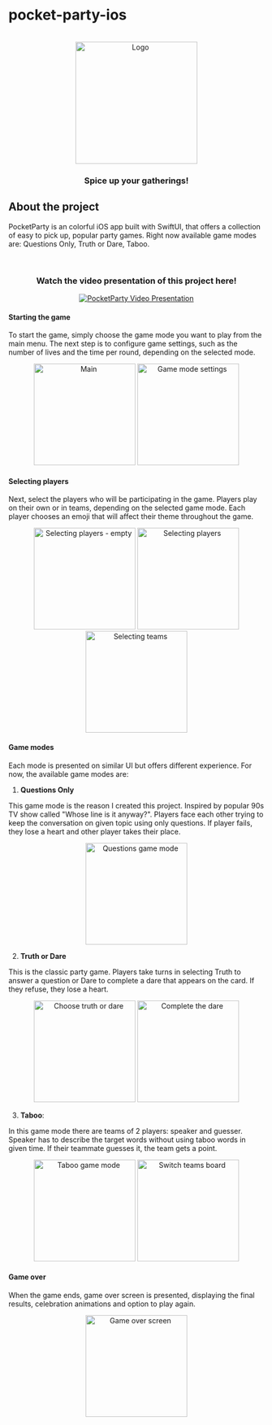 # pocket-party-ios

<br />
<div align="center">
  <a href="https://github.com/kmekarski/pocket-party-ios">
<img src="https://github.com/kmekarski/pocket-party-ios/assets/72306134/e83e933a-8ea5-425c-9405-b21d8fa288c9)" alt="Logo" width="240" height="240">
  </a>
  <h3 align="center">Spice up your gatherings!</h3>
</div>

## About the project
PocketParty is an colorful iOS app built with SwiftUI, that offers a collection of easy to pick up, popular party games. 
Right now available game modes are: Questions Only, Truth or Dare, Taboo.

<br />
<div align="center">
  <h3>Watch the video presentation of this project here!</h3>
  <a href="https://youtu.be/tqvJLzGAi2Y">
    <img src="https://img.youtube.com/vi/tqvJLzGAi2Y/0.jpg" alt="PocketParty Video Presentation">
  </a>
</div>

#### Starting the game
To start the game, simply choose the game mode you want to play from the main menu. The next step is to configure game settings, such as the number of lives and the time per round, depending on the selected mode.

<div align="center">
  <img width="200" alt=Main menu" src="https://github.com/kmekarski/pocket-party-ios/assets/72306134/0424b661-6126-466a-b281-72fc3f24fb4f">
  <img width="200" alt="Game mode settings" src="https://github.com/kmekarski/pocket-party-ios/assets/72306134/23d20b36-429a-4e4f-a670-ecd00a911797">
</div>

#### Selecting players
Next, select the players who will be participating in the game. Players play on their own or in teams, depending on the selected game mode. Each player chooses an emoji that will affect their theme throughout the game.

<div align="center">
  <img width="200" alt="Selecting players - empty" src="https://github.com/kmekarski/pocket-party-ios/assets/72306134/08ee761e-16f1-44dc-ad41-ae15b23e0b11">
  <img width="200" alt="Selecting players" src="https://github.com/kmekarski/pocket-party-ios/assets/72306134/4f1d3f18-2c31-4522-a931-270026748937">
  <img width="200" alt="Selecting teams" src="https://github.com/kmekarski/pocket-party-ios/assets/72306134/e86065cf-aef3-41f2-98aa-d1e80896c25e">
</div>

#### Game modes

Each mode is presented on similar UI but offers different experience. For now, the available game modes are:

1. **Questions Only**
<p>This game mode is the reason I created this project. Inspired by popular 90s TV show called "Whose line is it anyway?". Players face each other trying to keep the conversation on given topic using only questions. If player fails, they lose a heart and other player takes their place.</p>
  <div align="center">
    <img width="200" alt="Questions game mode" src="https://github.com/kmekarski/pocket-party-ios/assets/72306134/20d4bf79-5035-4359-9c46-b75722bad637">
  </div>

2. **Truth or Dare**
  <p>This is the classic party game. Players take turns in selecting Truth to answer a question or Dare to complete a dare that appears on the card. If they refuse, they lose a heart.</p>
  <div align="center">
    <img width="200" alt="Choose truth or dare" src="https://github.com/kmekarski/pocket-party-ios/assets/72306134/4a105367-f66d-4188-ae30-b147851d85f4">
    <img width="200" alt="Complete the dare" src="https://github.com/kmekarski/pocket-party-ios/assets/72306134/5ae5f182-e8da-46b6-8bf3-0e1e03879037">
  </div>
   
3. **Taboo**:
<p>In this game mode there are teams of 2 players: speaker and guesser. Speaker has to describe the target words without using taboo words in given time. If their teammate guesses it, the team gets a point.</p>
  <div align="center">
    <img width="200" alt="Taboo game mode" src="https://github.com/kmekarski/pocket-party-ios/assets/72306134/6943714c-a00e-4e80-9e2b-51a3c324b0c6">
    <img width="200" alt="Switch teams board" src="https://github.com/kmekarski/pocket-party-ios/assets/72306134/a749f32d-e64b-48ad-b6b9-66ba9948ce91">
  </div>

#### Game over
When the game ends, game over screen is presented, displaying the final results, celebration animations and option to play again.

<div align="center">
  <img width="200" alt="Game over screen" src="https://github.com/kmekarski/pocket-party-ios/assets/72306134/2820eaa8-1b52-4e70-a3cc-c3af35e0559c">
</div>



